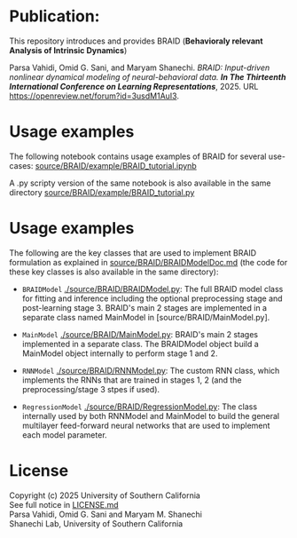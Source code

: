 # Publication:
This repository introduces and provides BRAID (**Behavioraly relevant Analysis of Intrinsic Dynamics**)

Parsa Vahidi, Omid G. Sani, and Maryam Shanechi. *BRAID: Input-driven nonlinear dynamical modeling of neural-behavioral data.* ***In The Thirteenth International Conference on Learning
Representations***, 2025. URL https://openreview.net/forum?id=3usdM1AuI3.

# Usage examples
The following notebook contains usage examples of BRAID for several use-cases:
[source/BRAID/example/BRAID_tutorial.ipynb](source/BRAID/example/BRAID_tutorial.ipynb)

A .py scripty version of the same notebook is also available in the same directory [source/BRAID/example/BRAID_tutorial.py](source/BRAID/example/BRAID_tutorial.py)

# Usage examples
The following are the key classes that are used to implement BRAID formulation as explained in [source/BRAID/BRAIDModelDoc.md](source/BRAID/BRAIDModelDoc.md) (the code for these key classes is also available in the same directory):

- `BRAIDModel` [./source/BRAID/BRAIDModel.py](./source/BRAID/BRAIDModel.py): The full BRAID model class for fitting and inference including the optional preprocessing stage and post-learning stage 3. BRAID's main 2 stages are implemented in a separate class named MainModel in [source/BRAID/MainModel.py].

- `MainModel` [./source/BRAID/MainModel.py](./source/BRAID/MainModel.py): BRAID's main 2 stages implemented in a separate class. The BRAIDModel object build a MainModel object internally to perform stage 1 and 2.

- `RNNModel` [./source/BRAID/RNNModel.py](./source/BRAID/RNNModel.py): The custom RNN class, which implements the RNNs that are trained in stages 1, 2 (and the preprocessing/stage 3 stpes if used). 

- `RegressionModel` [./source/BRAID/RegressionModel.py](./source/BRAID/RegressionModel.py): The class internally used by both RNNModel and MainModel to build the general multilayer feed-forward neural networks that are used to implement each model parameter.


# License
Copyright (c) 2025 University of Southern California\
See full notice in [LICENSE.md](LICENSE.md)\
Parsa Vahidi, Omid G. Sani and Maryam M. Shanechi\
Shanechi Lab, University of Southern California
